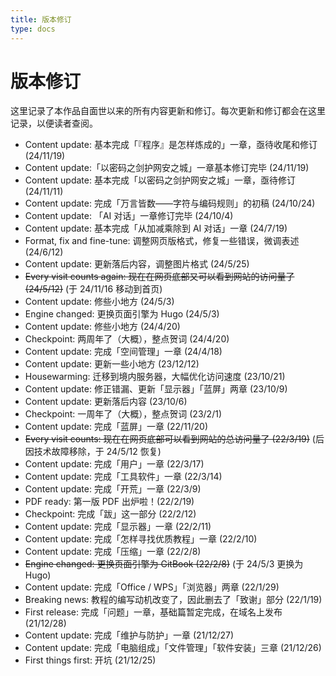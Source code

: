 ```yaml
---
title: 版本修订
type: docs
---
```


# 版本修订

这里记录了本作品自面世以来的所有内容更新和修订。每次更新和修订都会在这里记录，以便读者查阅。

- Content update: 基本完成「『程序』是怎样炼成的」一章，亟待收尾和修订 (24/11/19)
- Content update:「以密码之剑护网安之城」一章基本修订完毕 (24/11/19)
- Content update: 基本完成「以密码之剑护网安之城」一章，亟待修订 (24/11/11)
- Content update: 完成「万言皆数——字符与编码规则」的初稿 (24/10/24)
- Content update: 「AI 对话」一章修订完毕 (24/10/4)
- Content update: 基本完成「从加减乘除到 AI 对话」一章 (24/7/19)
- Format, fix and fine-tune: 调整网页版格式，修复一些错误，微调表述 (24/6/12)
- Content update: 更新落后内容，调整图片格式 (24/5/25)
- ~~Every visit counts again: 现在在网页底部又可以看到网站的访问量了 (24/5/12)~~ (于 24/11/16 移动到首页)
- Content update: 修些小地方 (24/5/3)
- Engine changed: 更换页面引擎为 Hugo (24/5/3)
- Content update: 修些小地方 (24/4/20)
- Checkpoint: 两周年了（大概），整点贺词 (24/4/20)
- Content update: 完成「空间管理」一章 (24/4/18)
- Content update: 更新一些小地方 (23/12/12)
- Housewarming: 迁移到境内服务器，大幅优化访问速度 (23/10/21)
- Content update: 修正错漏、更新「显示器」「蓝屏」两章 (23/10/9)
- Content update: 更新落后内容 (23/10/6)
- Checkpoint: 一周年了（大概），整点贺词 (23/2/1)
- Content update: 完成「蓝屏」一章 (22/11/20)
- ~~Every visit counts: 现在在网页底部可以看到网站的总访问量了 (22/3/19)~~ (后因技术故障移除，于 24/5/12 恢复)
- Content update: 完成「用户」一章 (22/3/17)
- Content update: 完成「工具软件」一章 (22/3/14)
- Content update: 完成「开荒」一章 (22/3/9)
- PDF ready: 第一版 PDF 出炉啦！(22/2/19)
- Checkpoint: 完成「跋」这一部分 (22/2/12)
- Content update: 完成「显示器」一章 (22/2/11)
- Content update: 完成「怎样寻找优质教程」一章 (22/2/10)
- Content update: 完成「压缩」一章 (22/2/8)
- ~~Engine changed: 更换页面引擎为 GitBook (22/2/8)~~ (于 24/5/3 更换为 Hugo)
- Content update: 完成「Office / WPS」「浏览器」两章 (22/1/29)
- Breaking news: 教程的编写动机改变了，因此删去了「致谢」部分 (22/1/19)
- First release: 完成「问题」一章，基础篇暂定完成，在域名上发布 (21/12/28)
- Content update: 完成「维护与防护」一章 (21/12/27)
- Content update: 完成「电脑组成」「文件管理」「软件安装」三章 (21/12/26)
- First things first: 开坑 (21/12/25)